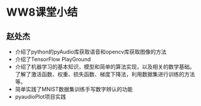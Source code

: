 # WW8课堂小结

## 赵处杰

* 介绍了python的pyAudio库获取语音和opencv库获取图像的方法
* 介绍了TensorFlow PlayGround
* 介绍了机器学习的基本知识，模型和简单的算法实现，以及相关的数学基础。了解了激活函数、权重、损失函数、梯度下降法，利用数据集进行训练的方法等。
* 简单实践了MNIST数据集训练手写数字辨认的功能
* pyaudioPlot项目实践